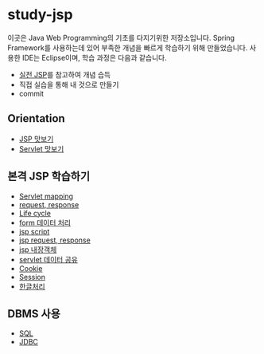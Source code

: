 # study-jsp

이곳은 Java Web Programming의 기초를 다지기위한 저장소입니다. Spring Framework를 사용하는데 있어 부족한 개념을 빠르게 학습하기 위해 만들었습니다. 사용한 IDE는 Eclipse이며, 학습 과정은 다음과 같습니다.

* [실전 JSP](https://www.inflearn.com/course/%EC%8B%A4%EC%A0%84-jsp_renew/dashboard)를 참고하여 개념 습득
* 직접 실습을 통해 내 것으로 만들기 
* commit

## Orientation

* [JSP 맛보기](/lec03Pjt001)
* [Servlet 맛보기](/lec04Pjt001)

## 본격 JSP 학습하기

* [Servlet mapping](/servletmappingtest)
* [request, response](/servletrequest)
* [Life cycle](/servletrequest)
* [form 데이터 처리](/lec08Pjt001)
* [jsp script](/lec09Pjt001)
* [jsp request, response](/lec10Pjt001)
* [jsp 내장객체](/lec11Pjt001)
* [servlet 데이터 공유](/lec12Pjt001)
* [Cookie](/lec13Pjt001)
* [Session](/lec14Pjt001)
* [한글처리](/lec15Pjt001)

## DBMS 사용

* [SQL](/sql)
* [JDBC](/lec18Pjt001)